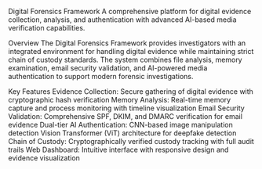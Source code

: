 Digital Forensics Framework
A comprehensive platform for digital evidence collection, analysis, and authentication with advanced AI-based media verification capabilities.

Overview
The Digital Forensics Framework provides investigators with an integrated environment for handling digital evidence while maintaining strict chain of custody standards. The system combines file analysis, memory examination, email security validation, and AI-powered media authentication to support modern forensic investigations.

Key Features
Evidence Collection: Secure gathering of digital evidence with cryptographic hash verification
Memory Analysis: Real-time memory capture and process monitoring with timeline visualization
Email Security Validation: Comprehensive SPF, DKIM, and DMARC verification for email evidence
Dual-tier AI Authentication:
CNN-based image manipulation detection
Vision Transformer (ViT) architecture for deepfake detection
Chain of Custody: Cryptographically verified custody tracking with full audit trails
Web Dashboard: Intuitive interface with responsive design and evidence visualization
